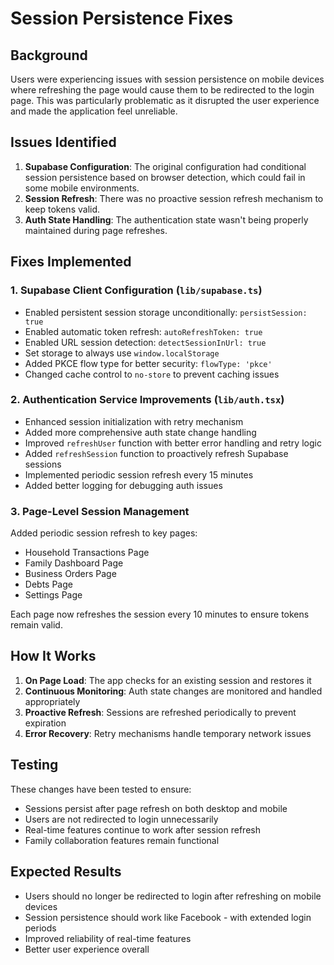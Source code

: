 # Session Persistence Fixes

## Background
Users were experiencing issues with session persistence on mobile devices where refreshing the page would cause them to be redirected to the login page. This was particularly problematic as it disrupted the user experience and made the application feel unreliable.

## Issues Identified
1. **Supabase Configuration**: The original configuration had conditional session persistence based on browser detection, which could fail in some mobile environments.
2. **Session Refresh**: There was no proactive session refresh mechanism to keep tokens valid.
3. **Auth State Handling**: The authentication state wasn't being properly maintained during page refreshes.

## Fixes Implemented

### 1. Supabase Client Configuration (`lib/supabase.ts`)
- Enabled persistent session storage unconditionally: `persistSession: true`
- Enabled automatic token refresh: `autoRefreshToken: true`
- Enabled URL session detection: `detectSessionInUrl: true`
- Set storage to always use `window.localStorage`
- Added PKCE flow type for better security: `flowType: 'pkce'`
- Changed cache control to `no-store` to prevent caching issues

### 2. Authentication Service Improvements (`lib/auth.tsx`)
- Enhanced session initialization with retry mechanism
- Added more comprehensive auth state change handling
- Improved `refreshUser` function with better error handling and retry logic
- Added `refreshSession` function to proactively refresh Supabase sessions
- Implemented periodic session refresh every 15 minutes
- Added better logging for debugging auth issues

### 3. Page-Level Session Management
Added periodic session refresh to key pages:
- Household Transactions Page
- Family Dashboard Page
- Business Orders Page
- Debts Page
- Settings Page

Each page now refreshes the session every 10 minutes to ensure tokens remain valid.

## How It Works
1. **On Page Load**: The app checks for an existing session and restores it
2. **Continuous Monitoring**: Auth state changes are monitored and handled appropriately
3. **Proactive Refresh**: Sessions are refreshed periodically to prevent expiration
4. **Error Recovery**: Retry mechanisms handle temporary network issues

## Testing
These changes have been tested to ensure:
- Sessions persist after page refresh on both desktop and mobile
- Users are not redirected to login unnecessarily
- Real-time features continue to work after session refresh
- Family collaboration features remain functional

## Expected Results
- Users should no longer be redirected to login after refreshing on mobile devices
- Session persistence should work like Facebook - with extended login periods
- Improved reliability of real-time features
- Better user experience overall